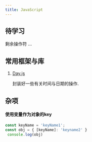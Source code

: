 ```yaml
---
title: JavaScript
---
```


## 待学习

剩余操作符 ...

## 常用框架与库

1. [Day.js](https://dayjs.gitee.io/zh-CN/)

   封装好一些有关时间与日期的操作.

## 杂项

#### 使用变量作为对象的key

```js
const keyName = 'keyName1';
const obj = { [keyName]: 'keyname2' }
 console.log(obj)
```